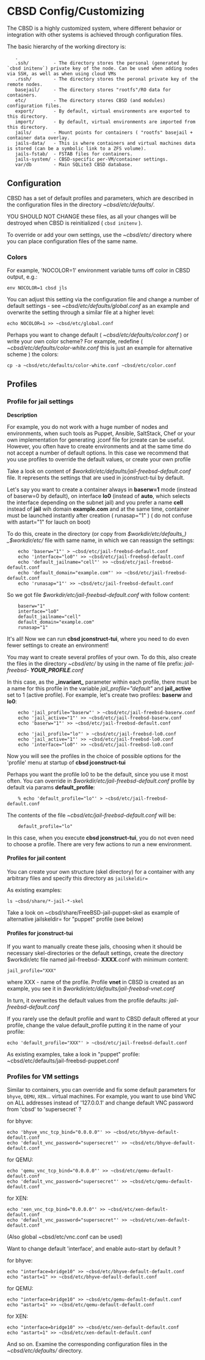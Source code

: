 # CBSD Config/Customizing

The CBSD is a highly customized system, where different behavior or integration with other systems is achieved through configuration files.

The basic hierarchy of the working directory is:
```
   .
   .ssh/         - The directory stores the personal (generated by `cbsd initenv`) private key of the node. Can be used when adding nodes via SSH, as well as when using cloud VMs
   .rssh/        - The directory stores the peronal private key of the remote nodes.
   basejail/     - The directory stores "rootfs"/RO data for containers.
   etc/          - The directory stores CBSD (and modules) configuration files.
   export/       - By default, virtual environments are exported to this directory.
   import/       - By default, virtual environments are imported from this directory.
   jails/        - Mount points for containers ( "rootfs" basejail + container data overlay.
   jails-data/   - This is where containers and virtual machines data is stored (can be a symbolic link to a ZFS volume).
   jails-fstab/  - FSTAB files for containers.
   jails-system/ - CBSD-specific per-VM/container settings.
   var/db        - Main SQLite3 CBSD database.
```

## Configuration

CBSD has a set of default profiles and parameters, which are described in the configuration files in the directory *~cbsd/etc/defaults/*.

YOU SHOULD NOT CHANGE these files, as all your changes will be destroyed when CBSD is reinitialized ( `cbsd initenv` ).

To override or add your own settings, use the *~cbsd/etc/* directory where you can place configuration files of the same name.

### Colors

For example, 'NOCOLOR=1' environment variable turns off color in CBSD output, e.g.:
```
env NOCOLOR=1 cbsd jls
```

You can adjust this setting via the configuration file and change a number of default settings - see *~cbsd/etc/defaults/global.conf*  as an example 
and overwrite the setting through a similar file at a higher level:
```
echo NOCOLOR=1 >> ~cbsd/etc/global.conf
```

Perhaps you want to change default ( *~cbsd/etc/defaults/color.conf* ) or write your own color scheme? For example, redefine ( *~cbsd/etc/defaults/color-white.conf* this is just an example for alternative scheme ) the colors:

```
cp -a ~cbsd/etc/defaults/color-white.conf ~cbsd/etc/color.conf
```

## Profiles

### Profile for jail settings

**Description**

For example, you do not work with a huge number of nodes and environments, when such tools as Puppet, Ansible, SaltStack, Chef or your own implementation for generating .jconf file for jcreate can be useful.
However, you often have to create environments and at the same time do not accept a number of default options. In this case we recommend that you use profiles to override the default values, or create your own profile

Take a look on content of _$workdir/etc/defaults/jail-freebsd-default.conf_ file. It represents the settings that are used in jconstruct-tui by default.

Let's say you want to create a container always in **baserw=1** mode (instead of baserw=0 by default), on interface **lo0** (instead of **auto**, which selects the interface depending on the subnet jail) and
you prefer a name **cell** instead of **jail** wih domain **example.com** and at the same time, container must be launched instantly after creation ( runasap="1" ) ( do not confuse with astart="1" for lauch on boot)

To do this, create in the directory (or copy from _$workdir/etc/defaults_) _$workdir/etc/_ file with same name, in which we can reassign the settings:

```
	echo 'baserw="1"' > ~cbsd/etc/jail-freebsd-default.conf
	echo 'interface="lo0"' >> ~cbsd/etc/jail-freebsd-default.conf
	echo 'default_jailname="cell"' >> ~cbsd/etc/jail-freebsd-default.conf
	echo 'default_domain="example.com"' >> ~cbsd/etc/jail-freebsd-default.conf
	echo 'runasap="1"' >> ~cbsd/etc/jail-freebsd-default.conf
```

So we got file _$workdir/etc/jail-freebsd-default.conf_ with follow content:

```
	baserw="1"
	interface="lo0"
	default_jailname="cell"
	default_domain="example.com"
	runasap="1"
```

It's all! Now we can run **cbsd jconstruct-tui**, where you need to do even fewer settings to create an environment!

You may want to create several profiles of your own. To do this, also create the files in the directory _~cbsd/etc/_ by using in the name of file prefix: _jail-freebsd- **YOUR\_PROFILE**.conf_

In this case, as the **\_invariant\_** parameter within each profile, there must be a name for this profile in the variable _jail\_profile="default"_ and **jail\_active** set to 1 (active profile).
For example, let's create two profiles: **baserw** and **lo0**:

```
	echo 'jail_profile="baserw"' > ~cbsd/etc/jail-freebsd-baserw.conf
	echo 'jail_active="1"' >> ~cbsd/etc/jail-freebsd-baserw.conf
	echo 'baserw="1"' >> ~cbsd/etc/jail-freebsd-default.conf
```

```
	echo 'jail_profile="lo"' > ~cbsd/etc/jail-freebsd-lo0.conf
	echo 'jail_active="1"' >> ~cbsd/etc/jail-freebsd-lo0.conf
	echo 'interface="lo0"' >> ~cbsd/etc/jail-freebsd-lo0.conf
```

Now you will see the profiles in the choice of possible options for the 'profile' menu at startup of **cbsd jconstruct-tui**

Perhaps you want the profile lo0 to be the default, since you use it most often. You can override in _$workdir/etc/jail-freebsd-default.conf_ profile by default via params **default\_profile**:

```
	% echo 'default_profile="lo"' > ~cbsd/etc/jail-freebsd-default.conf

```

The contents of the file _~cbsd/etc/jail-freebsd-default.conf_ will be:


```
	default_profile="lo"
```

In this case, when you execute **cbsd jconstruct-tui**, you do not even need to choose a profile. There are very few actions to run a new environment.

#### Profiles for jail content

You can create your own structure (skel directory) for a container with any arbitrary files and specify this directory as `jailskeldir=`

As existing examples:
```
ls ~cbsd/share/*-jail-*-skel
```

Take a look on ~cbsd/share/FreeBSD-jail-puppet-skel as example of alternative jailskeldir= for "puppet" profile (see below)

#### Profiles for jconstruct-tui

If you want to manually create these jails, choosing when it should be necessary skel-directories or the default settings, create the directory $workdir/etc file named jail-freebsd- **XXXX**.conf with minimum content:


```
jail_profile="XXX"
```

where XXX - name of the profile. Profile **vnet** in CBSD is created as an example, you see it in _$workdir/etc/defaults/jail-freebsd-vnet.conf_

In turn, it overwrites the default values from the profile defaults: _jail-freebsd-default.conf_

If you rarely use the default profile and want to CBSD default offered at your profile, change the value default\_profile putting it in the name of your profile:

```
echo 'default_profile="XXX"' > ~cbsd/etc/jail-freebsd-default.conf
```

As existing examples, take a look in "puppet" profile: ~cbsd/etc/defaults/jail-freebsd-puppet.conf


### Profiles for VM settings

Similar to containers, you can override and fix some default parameters for `bhyve`, `QEMU`, `XEN`... virtual machines. 
For example, you want to use bind VNC on ALL addresses instead of '127.0.0.1' and change default VNC password from 'cbsd' to 'supersecret' ?

for bhyve:
```
echo 'bhyve_vnc_tcp_bind="0.0.0.0"' >> ~cbsd/etc/bhyve-default-default.conf
echo 'default_vnc_password="supersecret"' >> ~cbsd/etc/bhyve-default-default.conf
```

for QEMU:
```
echo 'qemu_vnc_tcp_bind="0.0.0.0"' >> ~cbsd/etc/qemu-default-default.conf
echo 'default_vnc_password="supersecret"' >> ~cbsd/etc/qemu-default-default.conf
```

for XEN:
```
echo 'xen_vnc_tcp_bind="0.0.0.0"' >> ~cbsd/etc/xen-default-default.conf
echo 'default_vnc_password="supersecret"' >> ~cbsd/etc/xen-default-default.conf
```

(Also global ~cbsd/etc/vnc.conf can be used)

Want to change default 'interface', and enable auto-start by default ?

for bhyve:
```
echo "interface=bridge10" >> ~cbsd/etc/bhyve-default-default.conf
echo "astart=1" >> ~cbsd/etc/bhyve-default-default.conf
```

for QEMU:
```
echo "interface=bridge10" >> ~cbsd/etc/qemu-default-default.conf
echo "astart=1" >> ~cbsd/etc/qemu-default-default.conf
```

for XEN:
```
echo "interface=bridge10" >> ~cbsd/etc/xen-default-default.conf
echo "astart=1" >> ~cbsd/etc/xen-default-default.conf
```

And so on. Examine the corresponding configuration files in the *~cbsd/etc/defaults/* directory.

